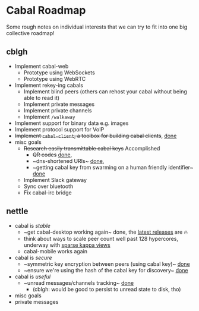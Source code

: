 # Cabal Roadmap

Some rough notes on individual interests that we can try to fit into one big
collective roadmap!

## cblgh
* Implement cabal-web
    * Prototype using WebSockets
    * Prototype using WebRTC
* Implement rekey-ing cabals
    * Implement blind peers (others can rehost your cabal without being able to read it)
    * Implement private messages
    * Implement private channels
    * Implement `/walkaway`
 * Implement support for binary data e.g. images
 * Implement protocol support for VoIP
 * ~~Implement `cabal-client`, a toolbox for building cabal clients~~, [done](https://github.com/cabal-club/cabal-client)
 * misc goals
   * ~~Research easily transmittable cabal keys~~ Accomplished
      * ~~QR codes~~ [done](https://github.com/cabal-club/cabal-cli/pull/136), 
      * ~dns-shortened URIs~ [done](https://github.com/datprotocol/dat-dns/pull/15), 
      * ~getting cabal key from swarming on a human friendly identifier~ [done](https://github.com/cabal-club/cabal-client/pull/63)
   * Implement Slack gateway
   * Sync over bluetooth
   * Fix cabal-irc bridge

## nettle
* cabal is *stable*
  * ~get cabal-desktop working again~ done, the [latest releases](https://github.com/cabal-club/cabal-desktop/releases/) are :fire:
  * think about ways to scale peer count well past 128 hypercores, underway with [sparse kappa views](https://github.com/peermaps/kappa-sparse-query)
  * cabal-mobile works again
* cabal is *secure*
  * ~symmetric key encryption between peers (using cabal key)~ [done](https://github.com/cabal-club/cabal-core/commit/3452e480ac2f9aa81f894d6449fc5d71c12c0a52)
  * ~ensure we're using the hash of the cabal key for discovery~ [done](https://github.com/cabal-club/cabal-core/commit/e7af46c89a569c95bcc7ec49c4fd1aec15be3771)
* cabal is *useful*
  * ~unread messages/channels tracking~ [done](https://github.com/cabal-club/cabal-client) 
    * (cblgh: would be good to persist to unread state to disk, tho)
 * misc goals
  * private messages

